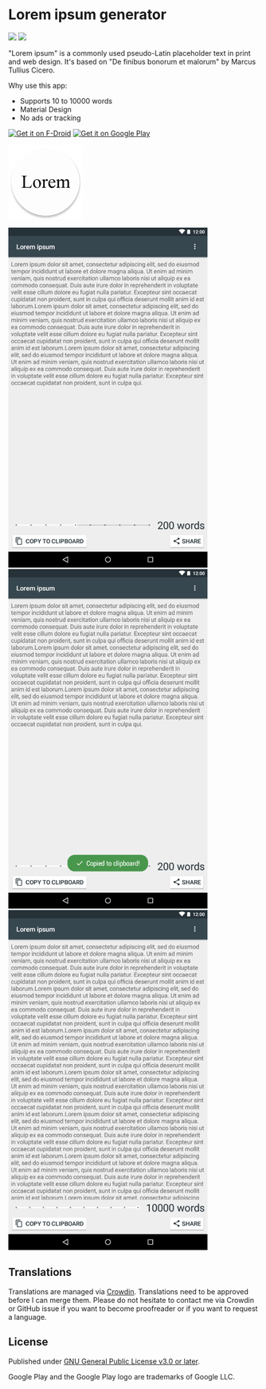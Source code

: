 # Lorem ipsum generator
<a href="https://travis-ci.com/characterdog/loremipsum/"><img src="https://api.travis-ci.com/characterdog/loremipsum.svg?branch=master"></a> <a title="Crowdin" target="_blank" href="https://crowdin.com/project/lorem-ipsum-generator"><img src="https://d322cqt584bo4o.cloudfront.net/lorem-ipsum-generator/localized.svg"></a>

"Lorem ipsum" is a commonly used pseudo-Latin placeholder text in print and web design.
It's based on "De finibus bonorum et malorum" by Marcus Tullius Cicero.

Why use this app:
* Supports 10 to 10000 words
* Material Design
* No ads or tracking

[<img src="https://f-droid.org/badge/get-it-on.png" alt="Get it on F-Droid" height="80">](https://f-droid.org/app/com.github.characterdog.loremipsum)
[<img src="https://play.google.com/intl/en_us/badges/images/generic/en_badge_web_generic.png" alt="Get it on Google Play" height="80">](https://play.google.com/store/apps/details?id=com.github.characterdog.loremipsum)

<img src="fastlane/metadata/android/en-US/images/icon.png" width="150px">

<img src="fastlane/metadata/android/en-US/images/phoneScreenshots/1.png" width="400px"> <img src="fastlane/metadata/android/en-US/images/phoneScreenshots/2.png" width="400px"> <img src="fastlane/metadata/android/en-US/images/phoneScreenshots/3.png" width="400px">

## Translations

Translations are managed via [Crowdin](https://crowdin.com/project/lorem-ipsum-generator). Translations need to be approved before I can merge them. Please do not hesitate to contact me via Crowdin or GitHub issue if you want to become proofreader or if you want to request a language.

## License

Published under [GNU General Public License v3.0 or later](https://spdx.org/licenses/GPL-3.0-or-later.html).


Google Play and the Google Play logo are trademarks of Google LLC.
